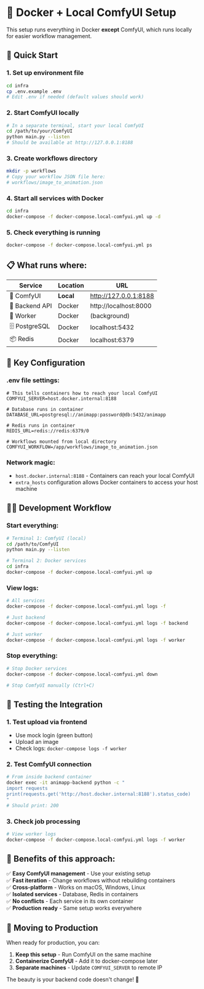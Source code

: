 # 🐳 Docker + Local ComfyUI Setup

This setup runs everything in Docker **except** ComfyUI, which runs locally for easier workflow management.

## 🚀 Quick Start

### **1. Set up environment file**
```bash
cd infra
cp .env.example .env
# Edit .env if needed (default values should work)
```

### **2. Start ComfyUI locally** 
```bash
# In a separate terminal, start your local ComfyUI
cd /path/to/your/ComfyUI
python main.py --listen
# Should be available at http://127.0.0.1:8188
```

### **3. Create workflows directory**
```bash
mkdir -p workflows
# Copy your workflow JSON file here:
# workflows/image_to_animation.json
```

### **4. Start all services with Docker**
```bash
cd infra
docker-compose -f docker-compose.local-comfyui.yml up -d
```

### **5. Check everything is running**
```bash
docker-compose -f docker-compose.local-comfyui.yml ps
```

## 📋 What runs where:

| Service | Location | URL |
|---------|----------|-----|
| 🧠 ComfyUI | **Local** | http://127.0.0.1:8188 |
| 🚀 Backend API | Docker | http://localhost:8000 |
| 👷 Worker | Docker | (background) |
| 🗄️ PostgreSQL | Docker | localhost:5432 |
| 📦 Redis | Docker | localhost:6379 |

## 🔧 Key Configuration

### **.env file settings:**
```env
# This tells containers how to reach your local ComfyUI
COMFYUI_SERVER=host.docker.internal:8188

# Database runs in container
DATABASE_URL=postgresql://animapp:password@db:5432/animapp

# Redis runs in container  
REDIS_URL=redis://redis:6379/0

# Workflows mounted from local directory
COMFYUI_WORKFLOW=/app/workflows/image_to_animation.json
```

### **Network magic:**
- `host.docker.internal:8188` - Containers can reach your local ComfyUI
- `extra_hosts` configuration allows Docker containers to access your host machine

## 🏃‍♂️ Development Workflow

### **Start everything:**
```bash
# Terminal 1: ComfyUI (local)
cd /path/to/ComfyUI  
python main.py --listen

# Terminal 2: Docker services
cd infra
docker-compose -f docker-compose.local-comfyui.yml up
```

### **View logs:**
```bash
# All services
docker-compose -f docker-compose.local-comfyui.yml logs -f

# Just backend
docker-compose -f docker-compose.local-comfyui.yml logs -f backend

# Just worker  
docker-compose -f docker-compose.local-comfyui.yml logs -f worker
```

### **Stop everything:**
```bash
# Stop Docker services
docker-compose -f docker-compose.local-comfyui.yml down

# Stop ComfyUI manually (Ctrl+C)
```

## 🧪 Testing the Integration

### **1. Test upload via frontend**
- Use mock login (green button)
- Upload an image
- Check logs: `docker-compose logs -f worker`

### **2. Test ComfyUI connection**
```bash
# From inside backend container
docker exec -it animapp-backend python -c "
import requests
print(requests.get('http://host.docker.internal:8188').status_code)
"
# Should print: 200
```

### **3. Check job processing**
```bash
# View worker logs
docker-compose -f docker-compose.local-comfyui.yml logs -f worker
```

## 🎯 Benefits of this approach:

✅ **Easy ComfyUI management** - Use your existing setup  
✅ **Fast iteration** - Change workflows without rebuilding containers  
✅ **Cross-platform** - Works on macOS, Windows, Linux  
✅ **Isolated services** - Database, Redis in containers  
✅ **No conflicts** - Each service in its own container  
✅ **Production ready** - Same setup works everywhere  

## 🚚 Moving to Production

When ready for production, you can:

1. **Keep this setup** - Run ComfyUI on the same machine
2. **Containerize ComfyUI** - Add it to docker-compose later
3. **Separate machines** - Update `COMFYUI_SERVER` to remote IP

The beauty is your backend code doesn't change! 🎉